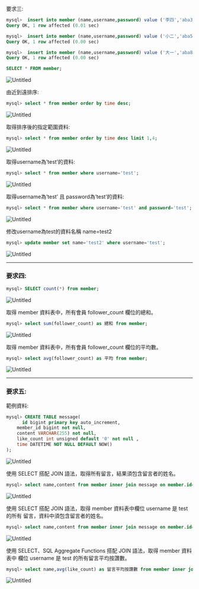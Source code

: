 要求三:

```sql
mysql>  insert into member (name,username,password) value ('李四','aba321','aba321');
Query OK, 1 row affected (0.01 sec)

mysql>  insert into member (name,username,password) value ('小二','aba565','aba565');
Query OK, 1 row affected (0.00 sec)

mysql>  insert into member (name,username,password) value ('大一','aba878','aba878');
Query OK, 1 row affected (0.00 sec)

SELECT * FROM member;
```

![Untitled](https://s3-us-west-2.amazonaws.com/secure.notion-static.com/afb54de2-12f7-46c3-bc6c-a7266c9959c0/Untitled.png)

由近到遠排序:

```sql
mysql> select * from member order by time desc;
```

![Untitled](https://s3-us-west-2.amazonaws.com/secure.notion-static.com/cfc31cd3-5125-4857-b079-e0015d57e3a4/Untitled.png)

取得排序後的指定範圍資料:

```sql
mysql> select * from member order by time desc limit 1,4;
```

![Untitled](https://s3-us-west-2.amazonaws.com/secure.notion-static.com/be400602-2c91-404b-b4b7-139b3a0b09d3/Untitled.png)

取得username為’test’的資料:

```sql
mysql> select * from member where username='test';
```

![Untitled](https://s3-us-west-2.amazonaws.com/secure.notion-static.com/dedd2ef7-2b22-4f69-ade6-0fde50ed29cc/Untitled.png)

取得username為’test’ 且 password為’test’的資料:

```sql
mysql> select * from member where username='test' and password='test';
```

![Untitled](https://s3-us-west-2.amazonaws.com/secure.notion-static.com/9c2a4cc3-61e6-4b29-a203-81ec053b1082/Untitled.png)

修改username為test的資料名稱 name=test2

```sql
mysql> update member set name='test2' where username='test';
```

![Untitled](https://s3-us-west-2.amazonaws.com/secure.notion-static.com/65507d6b-ac93-48ee-b01b-598543fa41dd/Untitled.png)

---

### 要求四:

```sql
mysql> SELECT count(*) from member;
```

![Untitled](https://s3-us-west-2.amazonaws.com/secure.notion-static.com/adcb1d12-c45a-456a-8b0e-67c7aca72ba7/Untitled.png)

取得 member 資料表中，所有會員 follower_count 欄位的總和。

```sql
mysql> select sum(follower_count) as 總和 from member;

```

![Untitled](https://s3-us-west-2.amazonaws.com/secure.notion-static.com/ea6e9ed6-cbaa-4bea-9ba9-d1ae900dc1f8/Untitled.png)

取得 member 資料表中，所有會員 follower_count 欄位的平均數。

```sql
mysql> select avg(follower_count) as 平均 from member;
```

![Untitled](https://s3-us-west-2.amazonaws.com/secure.notion-static.com/ac996ca4-3637-47dc-a904-52313fe16cb5/Untitled.png)

---

### 要求五:

範例資料:

```sql
mysql> CREATE TABLE message(
	  id bigint primary key auto_increment,
    member_id bigint not null,
    content VARCHAR(255) not null,
    like_count int unsigned default '0' not null ,
    time DATETIME NOT NULL DEFAULT NOW()
);
```

![Untitled](https://s3-us-west-2.amazonaws.com/secure.notion-static.com/8227d92c-8a69-417c-9b4b-da1bd48773f9/Untitled.png)

使⽤ SELECT 搭配 JOIN 語法，取得所有留⾔，結果須包含留⾔者的姓名。

```sql
mysql> select name,content from member inner join message on member.id=message.member_id;
```

![Untitled](https://s3-us-west-2.amazonaws.com/secure.notion-static.com/bc64ebbd-cceb-4f36-871e-308c83c7e476/Untitled.png)

使⽤ SELECT 搭配 JOIN 語法，取得 member 資料表中欄位 username 是 test 的所有
留⾔，資料中須包含留⾔者的姓名。

```sql
mysql> select name,content from member inner join message on member.id=message.member_id where username='test';
```

![Untitled](https://s3-us-west-2.amazonaws.com/secure.notion-static.com/8f5fde6c-b2cc-4165-9f11-c21b26f1fe37/Untitled.png)

使⽤ SELECT、SQL Aggregate Functions 搭配 JOIN 語法，取得 member 資料表中
欄位 username 是 test 的所有留⾔平均按讚數。

```sql
mysql> select name,avg(like_count) as 留言平均按讚數 from member inner join message on member.id=message.member_id where username='test' group by message.member_id;
```

![Untitled](https://s3-us-west-2.amazonaws.com/secure.notion-static.com/bf2252b0-d4cd-40ed-aac9-d0c802ba9d13/Untitled.png)
